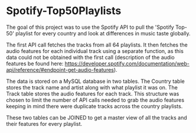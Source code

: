 # Spotify-Top50Playlists

The goal of this project was to use the Spotify API to pull the 'Spotify Top-50' playlist for every country and look at differences in music taste globally.

The first API call fetches the tracks from all 64 playlists. It then fetches the audio features for each individual track using a separate function, as this data could not be obtained with the first call (description of the audio features be found here: https://developer.spotify.com/documentation/web-api/reference/#endpoint-get-audio-features).

The data is stored on a MySQL database in two tables. The Country table stores the track name and artist along with what playlist it was on. The Track table stores the audio features for each track. This structure was chosen to limit the number of API calls needed to grab the audio features keeping in mind there were duplicate tracks across the country playlists.

These two tables can be JOINED to get a master view of all the tracks and their features for every playlist.

